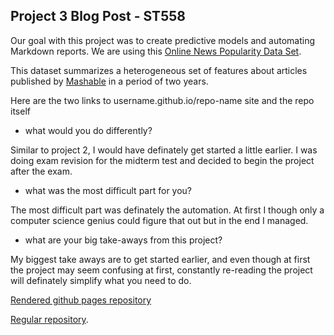 ## Project 3 Blog Post - ST558

Our goal with this project was to create predictive models and automating Markdown reports. 
We are using this [Online News Popularity Data Set](https://archive.ics.uci.edu/ml/datasets/Online+News+Popularity).

This dataset summarizes a heterogeneous set of features about articles published by [Mashable](http://www.mashable.com) in a period of two years. 

Here are the two links to username.github.io/repo-name site and the repo itself

* what would you do differently?

Similar to project 2,  I would have definately get started a little earlier. I was doing exam revision for the midterm test and decided to begin the project after the exam. 

* what was the most difficult part for you?

The most difficult part was definately the automation. At first I though only a computer science genius could figure that out but in the end I managed.

* what are your big take-aways from this project?

My biggest take aways are to get started earlier, and even though at first the project may seem confusing at first, constantly re-reading the project will definately simplify what you need to do.



[Rendered github pages repository](https://) 

[Regular repository](https://). 
